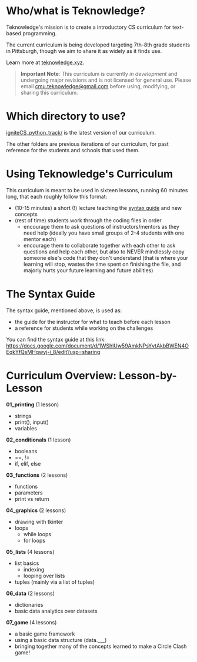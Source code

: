 # Who/what is Teknowledge?
Teknowledge's mission is to create a introductory CS curriculum for text-based programming. 

The current curriculum is being developed targeting 7th-8th grade students in Pittsburgh, though we aim to share it as widely as it finds use.

Learn more at [teknowledge.xyz](http://teknowledge.xyz).

> **Important Note**: This curriculum is currently *in development* and undergoing major revisions and is not licensed for general use.  Please email cmu.teknowledge@gmail.com before using, modifying, or sharing this curriculum.

# Which directory to use?

[igniteCS_python_track/](https://github.com/Teknowledge/Curriculum/tree/master/igniteCS_python_track) is the latest version of our curriculum.

The other folders are previous iterations of our curriculum, for past reference for the students and schools that used them.

# Using Teknowledge's Curriculum

This curriculum is meant to be used in sixteen lessons, running 60 minutes long, that each roughly follow this format:
* (10-15 minutes) a short (!) lecture teaching the [syntax guide](https://docs.google.com/document/d/1WShlUw59AmkNPsYvtAkbBWEN4OEqkYfQsMHqwyj-i_8/edit?usp=sharing) and new concepts
* (rest of time) students work through the coding files in order
	* encourage them to ask questions of instructors/mentors as they need help (ideally you have small groups of 2-4 students with one mentor each)
	* encourage them to collaborate together with each other to ask questions and help each other, but also to NEVER mindlessly copy someone else's code that they don't understand (that is where your learning will stop, wastes the time spent on finishing the file, and majorly hurts your future learning and future abilities)

# The Syntax Guide

The syntax guide, mentioned above, is used as:
- the guide for the instructor for what to teach before each lesson
- a reference for students while working on the challenges

You can find the syntax guide at this link:
https://docs.google.com/document/d/1WShlUw59AmkNPsYvtAkbBWEN4OEqkYfQsMHqwyj-i_8/edit?usp=sharing

# Curriculum Overview: Lesson-by-Lesson

**01_printing** (1 lesson)
* strings
* print(), input()
* variables

**02_conditionals** (1 lesson)
* booleans
* ==, !=
* if, elif, else

**03_functions** (2 lessons)
* functions
* parameters
* print vs return

**04_graphics** (2 lessons)
* drawing with tkinter
* loops
	* while loops
	* for loops

**05_lists** (4 lessons)
* list basics
	* indexing
	* looping over lists
* tuples (mainly via a list of tuples)

**06_data** (2 lessons)
* dictionaries
* basic data analytics over datasets

**07_game** (4 lessons)
* a basic game framework
* using a basic data structure (data.___)
* bringing together many of the concepts learned to make a Circle Clash game!
